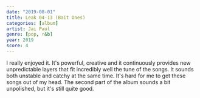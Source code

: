 ```yaml
---
date: "2019-08-01"
title: Leak 04-13 (Bait Ones)
categories: [album]
artist: Jai Paul
genre: [pop, r&b]
year: 2019
score: 4
---
```


I really enjoyed it. It's powerful, creative and it continuously provides new unpredictable layers that fit incredibly well the tune of the songs. It sounds both unstable and catchy at the same time. It's hard for me to get these songs out of my head. 
The second part of the album sounds a bit unpolished, but it's still quite good. 
